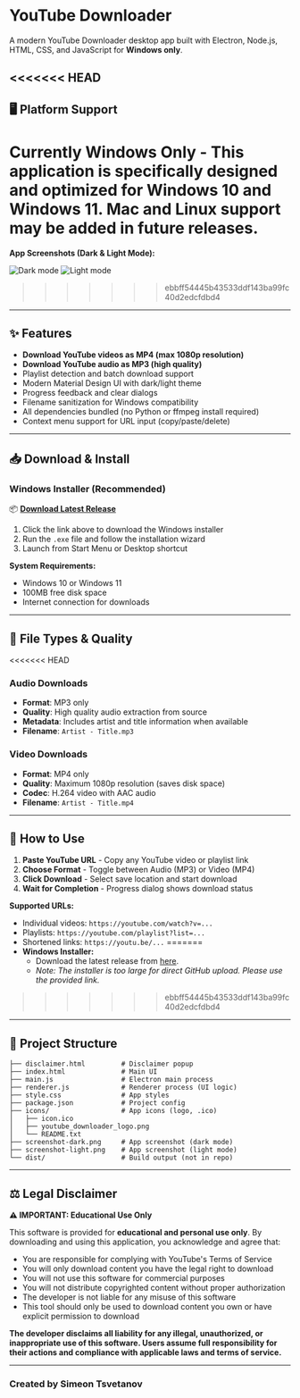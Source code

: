 # YouTube Downloader

A modern YouTube Downloader desktop app built with Electron, Node.js, HTML, CSS, and JavaScript for **Windows only**.

<<<<<<< HEAD
---

## 🖥️ Platform Support

**Currently Windows Only** - This application is specifically designed and optimized for Windows 10 and Windows 11. Mac and Linux support may be added in future releases.
=======
**App Screenshots (Dark & Light Mode):**

![Dark mode](screenshot-dark.png)
![Light mode](screenshot-light.png)
>>>>>>> ebbff54445b43533ddf143ba99fc40d2edcfdbd4

---

## ✨ Features

- **Download YouTube videos as MP4 (max 1080p resolution)**
- **Download YouTube audio as MP3 (high quality)**
- Playlist detection and batch download support
- Modern Material Design UI with dark/light theme
- Progress feedback and clear dialogs
- Filename sanitization for Windows compatibility
- All dependencies bundled (no Python or ffmpeg install required)
- Context menu support for URL input (copy/paste/delete)

---

## 📥 Download & Install

### **Windows Installer (Recommended)**

📦 **[Download Latest Release](https://drive.google.com/file/d/1yF0GIoW8FyklPoa4fi8SYC_nLTvI9b5e/view?usp=sharing)**

1. Click the link above to download the Windows installer
2. Run the `.exe` file and follow the installation wizard
3. Launch from Start Menu or Desktop shortcut

**System Requirements:**

- Windows 10 or Windows 11
- 100MB free disk space
- Internet connection for downloads

---

## 📁 File Types & Quality

<<<<<<< HEAD
### **Audio Downloads**

- **Format**: MP3 only
- **Quality**: High quality audio extraction from source
- **Metadata**: Includes artist and title information when available
- **Filename**: `Artist - Title.mp3`

### **Video Downloads**

- **Format**: MP4 only
- **Quality**: Maximum 1080p resolution (saves disk space)
- **Codec**: H.264 video with AAC audio
- **Filename**: `Artist - Title.mp4`

---

## 🚀 How to Use

1. **Paste YouTube URL** - Copy any YouTube video or playlist link
2. **Choose Format** - Toggle between Audio (MP3) or Video (MP4)
3. **Click Download** - Select save location and start download
4. **Wait for Completion** - Progress dialog shows download status

**Supported URLs:**

- Individual videos: `https://youtube.com/watch?v=...`
- Playlists: `https://youtube.com/playlist?list=...`
- Shortened links: `https://youtu.be/...`
=======
- **Windows Installer:**
  - Download the latest release from [here](https://drive.google.com/file/d/1ZXVPRsLxXcPu5wmVXbPkcd_4XBiZq4Nb/view?usp=sharing).
  - _Note: The installer is too large for direct GitHub upload. Please use the provided link._
>>>>>>> ebbff54445b43533ddf143ba99fc40d2edcfdbd4

---

## 📁 Project Structure

```text
├── disclaimer.html         # Disclaimer popup
├── index.html              # Main UI
├── main.js                 # Electron main process
├── renderer.js             # Renderer process (UI logic)
├── style.css               # App styles
├── package.json            # Project config
├── icons/                  # App icons (logo, .ico)
│   ├── icon.ico
│   ├── youtube_downloader_logo.png
│   └── README.txt
├── screenshot-dark.png     # App screenshot (dark mode)
├── screenshot-light.png    # App screenshot (light mode)
└── dist/                   # Build output (not in repo)
```

---

## ⚖️ Legal Disclaimer

**⚠️ IMPORTANT: Educational Use Only**

This software is provided for **educational and personal use only**. By downloading and using this application, you acknowledge and agree that:

- You are responsible for complying with YouTube's Terms of Service
- You will only download content you have the legal right to download
- You will not use this software for commercial purposes
- You will not distribute copyrighted content without proper authorization
- The developer is not liable for any misuse of this software
- This tool should only be used to download content you own or have explicit permission to download

**The developer disclaims all liability for any illegal, unauthorized, or inappropriate use of this software. Users assume full responsibility for their actions and compliance with applicable laws and terms of service.**

---

### Created by Simeon Tsvetanov
